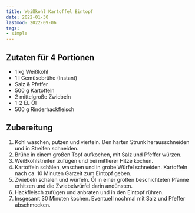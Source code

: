 ```yaml
---
title: Weißkohl Kartoffel Eintopf
date: 2022-01-30
lastmod: 2022-09-06
tags:
- simple
---
```


## Zutaten für 4 Portionen
- 1 kg      Weißkohl
- 1 l       Gemüsebrühe (Instant)
- Salz & Pfeffer
- 500 g     Kartoffeln
- 2         mittelgroße Zwiebeln
- 1-2 EL    Öl
- 500 g     Rinderhackfleisch

## Zubereitung
1. Kohl waschen, putzen und vierteln. Den harten Strunk herausschneiden und in Streifen schneiden.
2. Brühe in einem großen Topf aufkochen, mit Salz und Pfeffer würzen.
3. Weißkohlstreifen zufügen und bei mittlerer Hitze kochen.
4. Kartoffeln schälen, waschen und in grobe Würfel schneiden. Kartoffeln nach ca. 10 Minuten Garzeit zum Eintopf geben.
5. Zwiebeln schälen und würfeln. Öl in einer großen beschichteten Pfanne erhitzen und die Zwiebelwürfel darin andünsten.
6. Hackfleisch zufügen und anbraten und in den Eintopf rühren.
7. Insgesamt 30 Minuten kochen. Eventuell nochmal mit Salz und Pfeffer abschmecken.
